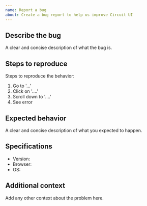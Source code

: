 ```yaml
---
name: Report a bug
about: Create a bug report to help us improve Circuit UI
---
```


## Describe the bug

A clear and concise description of what the bug is.

## Steps to reproduce

Steps to reproduce the behavior:

1. Go to '...'
2. Click on '....'
3. Scroll down to '....'
4. See error

## Expected behavior

A clear and concise description of what you expected to happen.

## Specifications

* Version:
* Browser:
* OS:

## Additional context

Add any other context about the problem here.
